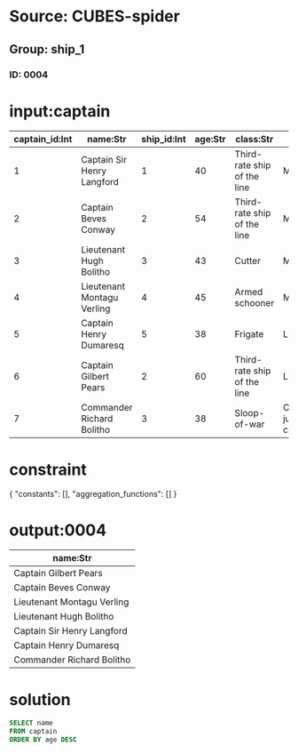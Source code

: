 # Source: CUBES-spider
## Group: ship_1
### ID: 0004

# input:captain

| captain_id:Int | name:Str | ship_id:Int | age:Str | class:Str | rank:Str |
|---|---|---|---|---|---|
| 1 | Captain Sir Henry Langford | 1 | 40 | Third-rate ship of the line | Midshipman |
| 2 | Captain Beves Conway | 2 | 54 | Third-rate ship of the line | Midshipman |
| 3 | Lieutenant Hugh Bolitho | 3 | 43 | Cutter | Midshipman |
| 4 | Lieutenant Montagu Verling | 4 | 45 | Armed schooner | Midshipman |
| 5 | Captain Henry Dumaresq | 5 | 38 | Frigate | Lieutenant |
| 6 | Captain Gilbert Pears | 2 | 60 | Third-rate ship of the line | Lieutenant |
| 7 | Commander Richard Bolitho | 3 | 38 | Sloop-of-war | Commander, junior captain |

# constraint

{
  "constants": [],
  "aggregation_functions": []
}

# output:0004

| name:Str |
|---|
| Captain Gilbert Pears |
| Captain Beves Conway |
| Lieutenant Montagu Verling |
| Lieutenant Hugh Bolitho |
| Captain Sir Henry Langford |
| Captain Henry Dumaresq |
| Commander Richard Bolitho |

# solution

```sql
SELECT name
FROM captain
ORDER BY age DESC
```
